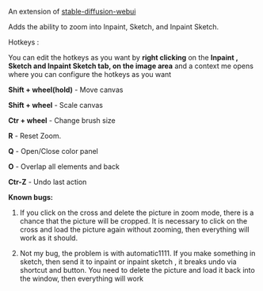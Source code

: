 An extension of [stable-diffusion-webui](https://github.com/AUTOMATIC1111/stable-diffusion-webui)

Adds the ability to zoom into Inpaint, Sketch, and Inpaint Sketch.

Hotkeys :

You can edit the hotkeys as you want by **right clicking** on the **Inpaint , Sketch and Inpaint Sketch tab, on the image area** and a context me opens where you can configure the hotkeys as you want

**Shift + wheel(hold)** - Move canvas

**Shift + wheel** - Scale canvas

**Ctr + wheel** - Change brush size

**R** - Reset Zoom.

**Q** - Open/Close color panel

**O** - Overlap all elements and back

**Ctr-Z** - Undo last action

**Known bugs:**

1. If you click on the cross and delete the picture in zoom mode, there is a chance that the picture will be cropped. It is necessary to click on the cross and load the picture again without zooming, then everything will work as it should.

2. Not my bug, the problem is with automatic1111. If you make something in sketch, then send it to inpaint or inpaint sketch , it breaks undo via shortcut and button. You need to delete the picture and load it back into the window, then everything will work
